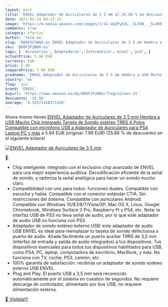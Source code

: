 ```yaml
---
layout: post
title: 'ENVEL Adaptador de Auriculares de 3 5 mm al 25.66 % de descuento'
date: 2021-05-24 00:23:23
image: 'https://m.media-amazon.com/images/I/41-qhZPyXZL._SL500_._SL400_.jpg'
comments: true
category: ofertas
author: 'tole.es'
slug: 'B08F3F2WHX-es ENVEL Adaptador de Auriculares de 3 5 mm Hembra a USB...'
sku: 'B08F3F2WHX-es'
tags: [ 'Accesorios','Adaptadores','Informática','envel','ps4', ]
actualPrice: 5.94 EUR
currency: EUR
price: 5.94
comparePrice: 7.99 EUR
prodname: 'ENVEL Adaptador de Auriculares de 3 5 mm Hembra a USB Macho  Chip Integrado Tarjeta de Sonido estéreo  TRRS 4 Polos Compatible con micrófono USB a Adaptador de Auriculares para PS4 Laptop PC y más'
country: 'es'
flag: '🇪🇸'
brand: 'ENVEL'
buyurl: 'https://www.amazon.es/dp/B08F3F2WHX/?tag=tolees-21'
descuento: '25.66'
average: '6.52571428571428'
---
```


Ahora mismo tienes [ENVEL Adaptador de Auriculares de 3 5 mm Hembra a USB Macho  Chip Integrado Tarjeta de Sonido estéreo  TRRS 4 Polos Compatible con micrófono USB a Adaptador de Auriculares para PS4 Laptop PC y más](https://www.amazon.es/dp/B08F3F2WHX/?tag=tolees-21) a 5.94 EUR (original: 7.99 EUR) (25.66 %  de descuento) en el siguiente enlace!

[![ENVEL Adaptador de Auriculares de 3 5 mm](https://m.media-amazon.com/images/I/41-qhZPyXZL._SL500_._SL400_.jpg)](https://www.amazon.es/dp/B08F3F2WHX/?tag=tolees-21)

🔎:

- Chip inteligente: integrado con el exclusivo chip avanzado de ENVEL para una mejor experiencia auditiva. Decodificación eficiente de la señal de sonido, y optimiza la señal analógica para hacer un sonido mucho claro.
- Compatibilidad con uno para todos: funciones duales. Compatible con escucha y habla. Compatible con el conector estándar CTIA. Sin restricciones del sistema. Compatible con auriculares Android. Compatible con Windows 10/8.1/8/7/Vista/XP, Mac OS X, Linux, Google Chromebook, Windows Surface 3 Pro, Raspberry Pi y PS4, etc. Nota: la interfaz USB de PS3 no lleva señal de audio, por lo que este adaptador de audio USB no funciona con PS3.
- Adaptador de sonido estéreo externo USB: este adaptador de audio USB ENVEL es ideal para reemplazar tu tarjeta de sonido defectuosa o puerto de audio. Añade fácilmente un puerto auxiliar TRRS de 3,5 mm (interfaz de entrada y salida de audio integrados) a tus dispositivos. Tus dispositivos esenciales para todos tus dispositivos habilitados para USB, como PS4, PC, laptop, computadora de escritorio, MacBook, y más. No funciona con TV, coche, PS3, camión, etc.
- 100% garantía de satisfacción: recibirás un adaptador de sonido estéreo externo USB ENVEL.
- Plug and Play. El puerto USB a 3,5 mm será reconocido automáticamente por el sistema en cuestión de segundos. No requiere descarga de controlador, alimentado por bus USB, no requiere alimentación externa.

[🛒 Visítala!!!](https://www.amazon.es/dp/B08F3F2WHX/?tag=tolees-21)
